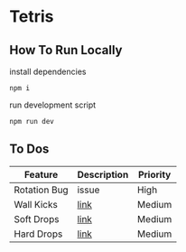 # Tetris
 

## How To Run Locally 

install dependencies 
```
npm i
```

run development script
```
npm run dev
```

## To Dos 

Feature | Description | Priority
--- | --- | ---
Rotation Bug | issue | High
Wall Kicks | [link](https://tetris.fandom.com/wiki/Wall_kick) | Medium
Soft Drops | [link](https://tetris.fandom.com/wiki/Soft_Drop) | Medium 
Hard Drops | [link](https://tetris.fandom.com/wiki/Hard_Drop) | Medium
